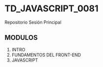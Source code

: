 # TD_JAVASCRIPT_0081
Repositorio Sesión Principal

## MODULOS

1. INTRO
2. FUNDAMENTOS DEL FRONT-END
3. JAVASCRIPT